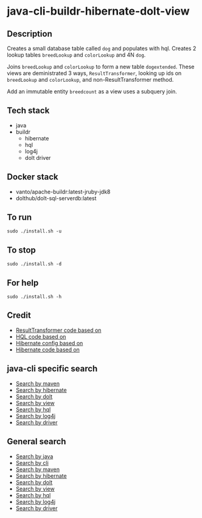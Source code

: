# java-cli-buildr-hibernate-dolt-view

## Description
Creates a small database table
called `dog` and populates with
hql. Creates 2 lookup tables `breedLookup`
and `colorLookup` and 4N `dog`.

Joins `breedLookup` and `colorLookup`
to form a new table `dogextended`. These
views are deministrated 3 ways, `ResultTransformer`,
looking up ids on `breedLookup` and `colorLookup`,
and non-ResultTransformer method.

Add an immutable entity `breedcount` as a view uses a subquery join.

## Tech stack
- java
- buildr
  - hibernate
  - hql
  - log4j
  - dolt driver

## Docker stack
- vanto/apache-buildr:latest-jruby-jdk8
- dolthub/dolt-sql-serverdb:latest

## To run
`sudo ./install.sh -u`

## To stop
`sudo ./install.sh -d`
## For help
`sudo ./install.sh -h`

## Credit
- [ResultTransformer code based on](https://thorben-janssen.com/hibernate-resulttransformer/)
- [HQL code based on](https://www.journaldev.com/2954/hibernate-query-language-hql-example-tutorial)
- [Hibernate config based on](https://www.theserverside.com/blog/Coffee-Talk-Java-News-Stories-and-Opinions/An-example-hibernatecfgxml-for-MySQL-8-and-Hibernate-5)
- [Hibernate code based on](https://github.com/lokeshgupta1981/hibernate/tree/master/hibernate-hello-world)

## java-cli specific search
- [Search by maven](https://github.com/bearddan2000?tab=repositories&q=java-cli-maven&type=&language=&sort=)
- [Search by hibernate](https://github.com/bearddan2000?tab=repositories&q=java-cli-hibernate&type=&language=&sort=)
- [Search by dolt](https://github.com/bearddan2000?tab=repositories&q=java-cli-mysql&type=&language=&sort=)
- [Search by view](https://github.com/bearddan2000?tab=repositories&q=java-cli-join&type=&language=&sort=)
- [Search by hql](https://github.com/bearddan2000?tab=repositories&q=java-cli-hql&type=&language=&sort=)
- [Search by log4j](https://github.com/bearddan2000?tab=repositories&q=java-cli-log4j&type=&language=&sort=)
- [Search by driver](https://github.com/bearddan2000?tab=repositories&q=java-cli-driver&type=&language=&sort=)

## General search
- [Search by java](https://github.com/bearddan2000?tab=repositories&q=java&type=&language=&sort=)
- [Search by cli](https://github.com/bearddan2000?tab=repositories&q=cli&type=&language=&sort=)
- [Search by maven](https://github.com/bearddan2000?tab=repositories&q=maven&type=&language=&sort=)
- [Search by hibernate](https://github.com/bearddan2000?tab=repositories&q=hibernate&type=&language=&sort=)
- [Search by dolt](https://github.com/bearddan2000?tab=repositories&q=mysql&type=&language=&sort=)
- [Search by view](https://github.com/bearddan2000?tab=repositories&q=join&type=&language=&sort=)
- [Search by hql](https://github.com/bearddan2000?tab=repositories&q=hql&type=&language=&sort=)
- [Search by log4j](https://github.com/bearddan2000?tab=repositories&q=log4j&type=&language=&sort=)
- [Search by driver](https://github.com/bearddan2000?tab=repositories&q=driver&type=&language=&sort=)
